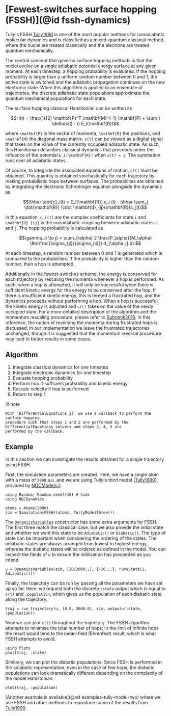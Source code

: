 # [Fewest-switches surface hopping (FSSH)](@id fssh-dynamics)

Tully's FSSH [Tully1990](@cite) is one of the most popular methods for nonadiabatic
molecular dynamics and is classified as a mixed-quantum classical method, where the nuclei
are treated classically and the electrons are treated quantum mechanically.

The central concept that governs surface hopping methods is that the nuclei evolve on
a single adiabatic potential energy surface at any given moment.
At each timestep, a hopping probability is evaluated. If the hopping probability is larger than a uniform random number between 0 and 1,
the active state is switched and the adiabatic propagation continues on the new electronic state.
When this algorithm is applied to an ensemble of trajectories, the discrete adiabatic state 
populations approximate the quantum mechanical populations for each state.

The surface hopping classical Hamiltonian can be written as
```math
H(t) = \frac{1}{2} \mathbf{P}^T \mathbf{M}^{-1} \mathbf{P} + \sum_i \delta(s(t) - i) E_i(\mathbf{R})
```
where ``\mathbf{P}`` is the vector of momenta, ``\mathbf{R}`` the positions, and ``\mathbf{M}``
the diagonal mass matrix.
``s(t)`` can be viewed as a digital signal that takes on the value of the currently
occupied adiabatic state.
As such, this Hamiltonian describes classical dynamics that proceeds under the influence
of the potential ``E_i(\mathbf{R})`` when ``s(t) = i``.
The summation runs over all adiabatic states.

Of course, to integrate the associated equations of motion, ``s(t)`` must be obtained.
This quantity is obtained stochastically for each trajectory by making probabilistic hops
between surfaces.
The probabilities are obtained by integrating the electronic Schrödinger equation
alongside the dynamics as
```math
i\hbar \dot{c}_i(t) = E_i(\mathbf{R}) c_i (t)
- i\hbar \sum_j \dot{\mathbf{R}} \cdot \mathbf{d}_{ij}(\mathbf{R})c_j(t)
```
In this equation, ``c_i(t)`` are the complex coefficients for state ``i`` and
``\mathbf{d}_{ij}`` is the nonadiabatic coupling between adiabatic states ``i`` and ``j``.
The hopping probability is calculated as
```math
\gamma_{i \to j} = \sum_{\alpha} 2 \frac{P_\alpha}{M_\alpha}
\Re(\frac{\sigma_{ji}}{\sigma_{ii}}) d_{\alpha ij} dt.
```
At each timestep, a random number between 0 and 1 is generated which is compared to the
probabilities. If the probability is higher than the random number, then a hop is attempted.

Additionally in the fewest-switches scheme, the energy is conserved
for each trajectory by rescaling the momenta whenever a hop is performed.
As such, when a hop is attempted, it will only be successful when there is sufficient
kinetic energy for the energy to be conserved after the hop.
If there is insufficient kinetic energy, this is termed a frustrated hop, and
the dynamics proceeds without performing a hop.
When a hop is successful, the kinetic energy is adjusted and ``s(t)`` takes on the value
of the newly occupied state.
For a more detailed description of the algorithm and the momentum rescaling procedure, please
refer to [Subotnik2016](@cite). 
In this reference, the notion of reversing the momenta during frustrated hops is discussed.
In our implementation we leave the frustrated trajectories unchanged, though it is suggested
that the momentum reversal procedure may lead to better results in some cases.

## Algorithm

1. Integrate classical dynamics for one timestep
2. Integrate electronic dynamics for one timestep
3. Evaluate hopping probability
4. Perform hop if sufficient probability and kinetic energy
5. Rescale velocity if hop is performed
6. Return to step 1

!!! note

    With `DifferentialEquations.jl` we use a callback to perform the surface hopping
    procedure such that steps 1 and 2 are performed by the DifferentialEquations solvers and steps 3, 4, 5 are
    performed by the callback.

## Example

In this section we can investigate the results obtained for a single trajectory using FSSH.

First, the simulation parameters are created. Here, we have a single atom with a mass of
`2000` a.u. and we are using Tully's third model ([Tully1990](@cite)), provided by [NQCModels.jl](@ref).
```@example fssh
using Random; Random.seed!(10) # hide
using NQCDynamics

atoms = Atoms(2000)
sim = Simulation{FSSH}(atoms, TullyModelThree())
```

The [`DynamicsVariables`](@ref) constructor has some extra arguments for FSSH.
The first three match the classical case, but we also provide the initial state and
whether we want this state to be `Adiabatic()` or `Diabatic()`.
The type of state can be important when considering the ordering of the states.
The adiabatic states are always arranged from lowest to highest energy, whereas the diabatic
states will be ordered as defined in the model.
You can inspect the fields of `u` to ensure the initilisation has proceeded as you intend.
```@example fssh
u = DynamicsVariables(sim, [20/2000;;], [-10.;;], PureState(1, Adiabatic()))
```

Finally, the trajectory can be run by passing all the parameters we have set up so far.
Here, we request both the discrete `:state` output which is equal to ``s(t)`` and 
`:population`, which gives us the population of each diabatic state along the trajectory.
```@example fssh
traj = run_trajectory(u, (0.0, 2000.0), sim, output=(:state, :population))
```

Now we can plot ``s(t)`` throughout the trajectory. The FSSH algorithm attempts to minimise
the total number of hops; in the limit of infinite hops the result would tend to the
mean-field (Ehrenfest) result, which is what FSSH attempts to avoid.
```@example fssh
using Plots
plot(traj, :state)
```

Similarly, we can plot the diabatic populations. Since FSSH is performed in the adiabatic
representation, even in the case of few hops, the diabatic populations can look dramatically
different depending on the complexity of the model Hamiltonian. 
```@example fssh
plot(traj, :population)
```

[Another example is available](@ref examples-tully-model-two) where we use FSSH and other
methods to reproduce some of the results from [Tully1990](@cite).
